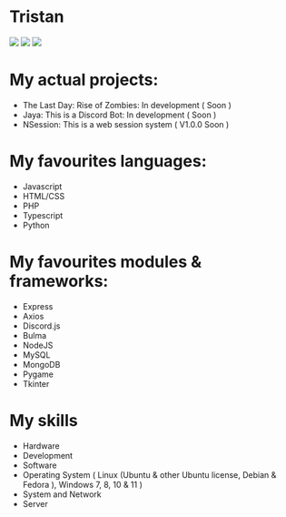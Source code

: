 # Tristan

<img src="https://discord.c99.nl/widget/theme-4/771317042653167627.png">
<img src="https://img.shields.io/badge/hello-world!-brightgreen"> <img src="https://img.shields.io/badge/OS-Kubuntu-red">


# My actual projects:

+ The Last Day: Rise of Zombies: In development ( Soon )
+ Jaya: This is a Discord Bot: In development ( Soon )
+ NSession: This is a web session system ( V1.0.0 Soon )

# My favourites languages:

+ Javascript
+ HTML/CSS
+ PHP
+ Typescript
+ Python

# My favourites modules & frameworks:

+ Express
+ Axios
+ Discord.js
+ Bulma
+ NodeJS
+ MySQL
+ MongoDB
+ Pygame
+ Tkinter

# My skills

+ Hardware
+ Development
+ Software
+ Operating System ( Linux (Ubuntu & other Ubuntu license, Debian & Fedora ), Windows 7, 8, 10 & 11 )
+ System and Network
+ Server
